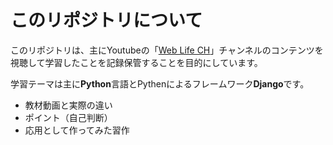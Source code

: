 # このリポジトリについて

このリポジトリは、主にYoutubeの「[Web Life CH](https://www.youtube.com/@weblifech9591)」チャンネルのコンテンツを視聴して学習したことを記録保管することを目的にしています。  

学習テーマは主に<b>Python</b>言語とPythenによるフレームワーク<b>Django</b>です。

- 教材動画と実際の違い
- ポイント（自己判断）
- 応用として作ってみた習作
